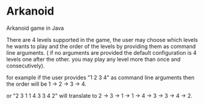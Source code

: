 # Arkanoid
Arkanoid game in Java

There are 4 levels supported in the game, the user may choose which levels he wants to play and the order
of the levels by providing them as command line arguments. ( if no arguments are provided the default
configuration is 4 levels one after the other. you may play any level more than once and consecutively).

for example if the user provides "1 2 3 4" as command line arguments then the order will be 1 -> 2 -> 3 -> 4. 

or "2 3 1 1 4 3 3 4 2" will translate to 2 -> 3 -> 1 -> 1 -> 4 -> 3 -> 3 -> 4 -> 2.

